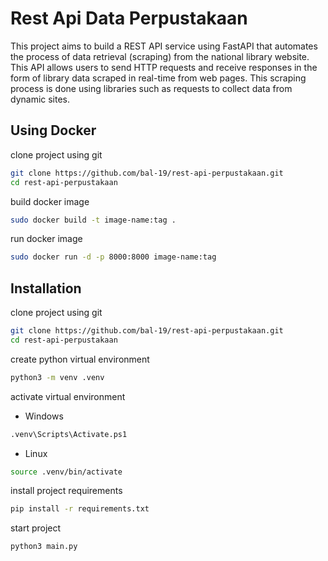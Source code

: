 # Rest Api Data Perpustakaan

This project aims to build a REST API service using FastAPI that automates the process of data retrieval (scraping) from the national library website. This API allows users to send HTTP requests and receive responses in the form of library data scraped in real-time from web pages. This scraping process is done using libraries such as requests to collect data from dynamic sites.

## Using Docker

clone project using git

```bash
git clone https://github.com/bal-19/rest-api-perpustakaan.git
cd rest-api-perpustakaan
```

build docker image

```bash
sudo docker build -t image-name:tag .
```

run docker image

```bash
sudo docker run -d -p 8000:8000 image-name:tag
```

## Installation

clone project using git

```bash
git clone https://github.com/bal-19/rest-api-perpustakaan.git
cd rest-api-perpustakaan
```

create python virtual environment

```bash
python3 -m venv .venv
```

activate virtual environment

-   Windows

```bash
.venv\Scripts\Activate.ps1
```

-   Linux

```bash
source .venv/bin/activate
```

install project requirements

```bash
pip install -r requirements.txt
```

start project

```bash
python3 main.py
```
